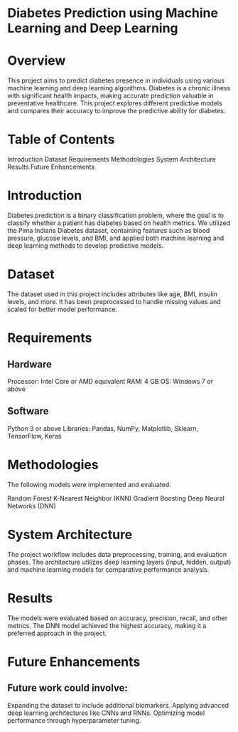 # Diabetes Prediction using Machine Learning and Deep Learning
# Overview
This project aims to predict diabetes presence in individuals using various machine learning and deep learning algorithms. Diabetes is a chronic illness with significant health impacts, making accurate prediction valuable in preventative healthcare. This project explores different predictive models and compares their accuracy to improve the predictive ability for diabetes.
# Table of Contents
Introduction
Dataset
Requirements
Methodologies
System Architecture
Results
Future Enhancements
# Introduction
Diabetes prediction is a binary classification problem, where the goal is to classify whether a patient has diabetes based on health metrics. We utilized the Pima Indians Diabetes dataset, containing features such as blood pressure, glucose levels, and BMI, and applied both machine learning and deep learning methods to develop predictive models.

# Dataset
The dataset used in this project includes attributes like age, BMI, insulin levels, and more. It has been preprocessed to handle missing values and scaled for better model performance.

# Requirements

## Hardware
Processor: Intel Core or AMD equivalent
RAM: 4 GB
OS: Windows 7 or above
## Software
Python 3 or above
Libraries: Pandas, NumPy, Matplotlib, Sklearn, TensorFlow, Keras

# Methodologies
The following models were implemented and evaluated:

Random Forest
K-Nearest Neighbor (KNN)
Gradient Boosting
Deep Neural Networks (DNN)

# System Architecture
The project workflow includes data preprocessing, training, and evaluation phases. The architecture utilizes deep learning layers (input, hidden, output) and machine learning models for comparative performance analysis.

# Results
The models were evaluated based on accuracy, precision, recall, and other metrics. The DNN model achieved the highest accuracy, making it a preferred approach in the project.

# Future Enhancements
## Future work could involve:

Expanding the dataset to include additional biomarkers.
Applying advanced deep learning architectures like CNNs and RNNs.
Optimizing model performance through hyperparameter tuning.
